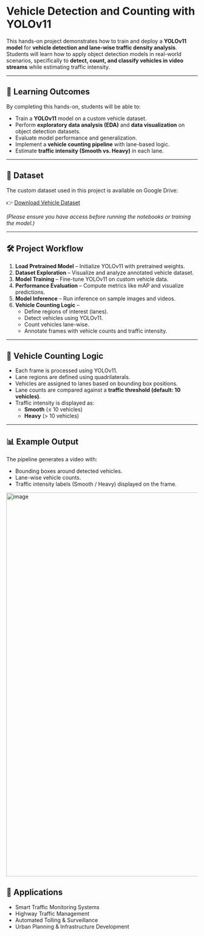 # Vehicle Detection and Counting with YOLOv11

This hands-on project demonstrates how to train and deploy a **YOLOv11 model** for **vehicle detection and lane-wise traffic density analysis**.  
Students will learn how to apply object detection models in real-world scenarios, specifically to **detect, count, and classify vehicles in video streams** while estimating traffic intensity.

---

## 🎯 Learning Outcomes
By completing this hands-on, students will be able to:
- Train a **YOLOv11** model on a custom vehicle dataset.
- Perform **exploratory data analysis (EDA)** and **data visualization** on object detection datasets.
- Evaluate model performance and generalization.
- Implement a **vehicle counting pipeline** with lane-based logic.
- Estimate **traffic intensity (Smooth vs. Heavy)** in each lane.

---

## 📂 Dataset
The custom dataset used in this project is available on Google Drive:  

👉 [Download Vehicle Dataset](https://drive.google.com/drive/u/1/folders/19YbTcYBnE8OBDADiuqCZtkg785inWoat)  

*(Please ensure you have access before running the notebooks or training the model.)*

---

## 🛠️ Project Workflow
1. **Load Pretrained Model** – Initialize YOLOv11 with pretrained weights.  
2. **Dataset Exploration** – Visualize and analyze annotated vehicle dataset.  
3. **Model Training** – Fine-tune YOLOv11 on custom vehicle data.  
4. **Performance Evaluation** – Compute metrics like mAP and visualize predictions.  
5. **Model Inference** – Run inference on sample images and videos.  
6. **Vehicle Counting Logic** –  
   - Define regions of interest (lanes).  
   - Detect vehicles using YOLOv11.  
   - Count vehicles lane-wise.  
   - Annotate frames with vehicle counts and traffic intensity.  

---

## 🚦 Vehicle Counting Logic
- Each frame is processed using YOLOv11.  
- Lane regions are defined using quadrilaterals.  
- Vehicles are assigned to lanes based on bounding box positions.  
- Lane counts are compared against a **traffic threshold (default: 10 vehicles)**.  
- Traffic intensity is displayed as:  
  - **Smooth** (≤ 10 vehicles)  
  - **Heavy** (> 10 vehicles)  

---

## 📊 Example Output

The pipeline generates a video with:
- Bounding boxes around detected vehicles.
- Lane-wise vehicle counts.
- Traffic intensity labels (Smooth / Heavy) displayed on the frame.

<img width="1789" height="1008" alt="image" src="https://github.com/user-attachments/assets/0e7e3ca2-0cb8-4598-b900-22cd265c8b0c" />

## 📌 Applications

- Smart Traffic Monitoring Systems
- Highway Traffic Management
- Automated Tolling & Surveillance
- Urban Planning & Infrastructure Development
